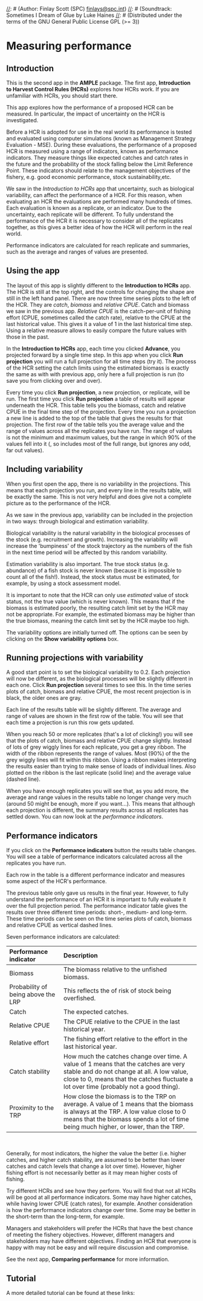 [//]: # (Information and instructions for the Introduction to HCRs)
[//]: # (intro_hcr.md)
[//]: # (Author: Finlay Scott (SPC) <finlays@spc.int>)
[//]: # (Soundtrack: Sometimes I Dream of Glue by Luke Haines
[//]: # (Distributed under the terms of the GNU General Public License GPL (>= 3))

# Measuring performance

## Introduction

This is the second app in the **AMPLE** package. The first app, **Introduction to Harvest Control Rules (HCRs)** explores how HCRs work.
If you are unfamiliar with HCRs, you should start there.

This app explores how the performance of a proposed HCR can be measured.
In particular, the impact of uncertainty on the HCR is investigated.

Before a HCR is adopted for use in the real world its performance is tested and evaluated using computer simulations (known as Management Strategy Evaluation - MSE).
During these evaluations, the performance of a proposed HCR is measured using a range of indicators, known as performance indicators.
They measure things like expected catches and catch rates in the future and the probability of the stock falling below the Limit Reference Point.
These indicators should relate to the management objectives of the fishery, e.g. good economic performance, stock sustainability,etc.

We saw in the *Introduction to HCRs* app that uncertainty, such as biological variability,  can affect the performance of a HCR.
For this reason, when evaluating an HCR the evaluations are performed many hundreds of times.
Each evaluation is known as a replicate, or an indicator.
Due to the uncertainty, each replicate will be different.
To fully understand the performance of the HCR it is necessary to consider all of the replicates together, as this gives a better idea of how the HCR will perform in the real world.

Performance indicators are calculated for reach replicate and summaries, such as the average and ranges of values are presented.

## Using the app

The layout of this app is slightly different to the **Introduction to HCRs** app.
The HCR is still at the top right, and the controls for changing the shape are still in the left hand panel.
There are now three time series plots to the left of the HCR. They are *catch*, *biomass* and *relative CPUE*.
Catch and biomass we saw in the previous app.
*Relative CPUE* is the catch-per-unit of fishing effort (CPUE, sometimes called the catch rate), relative to the CPUE at the last historical value. 
This gives it a value of 1 in the last historical time step.
Using a relative measure allows to easily compare the future values with those in the past.

In the **Introduction to HCRs** app, each time you clicked **Advance**, you projected forward by a single time step.
In this app when you click **Run projection** you will run a full projection for all time steps (try it).
The process of the HCR setting the catch limits using the estimated biomass is exactly the same as with with previous app, only here a full projection is run (to save you from clicking over and over).

Every time you click **Run projection**, a new projection, or replicate, will be run.
The first time you click **Run projection** a table of results will appear underneath the HCR.
This table tells you the biomass, catch and relative CPUE in the final time step of the projection.
Every time you run a projection a new line is added to the top of the table that gives the results for that projection. 
The first row of the table tells you the average value and the range of values across all the replicates you have run.
The range of values is not the minimum and maximum values, but the range in which 90% of the values fell into it (, so includes most of the full range, but ignores any odd, far out values).

## Including variability

When you first open the app, there is no variability in the projections.
This means that each projection you run, and every line in the results table, will be exactly the same.
This is not very helpful and does give not a complete picture as to the performance of the HCR.

As we saw in the previous app, variability can be included in the projection in two ways: through biological and estimation variability.

Biological variability is the natural variability in the biological processes of the stock (e.g. recruitment and growth).
Increasing the variability will increase the 'bumpiness' of the stock trajectory as the numbers of the fish in the next time period will be affected by this random variability.

Estimation variability is also important.
The true stock status (e.g. abundance) of a fish stock is never known (because it is impossible to count all of the fish!).
Instead, the stock status must be estimated, for example, by using a stock assessment model.

It is important to note that the HCR can only use *estimated* value of stock status, not the true value (which is never known).
This means that if the biomass is estimated poorly, the resulting catch limit set by the HCR may not be appropriate.
For example, the estimated biomass may be higher than the true biomass, meaning the catch limit set by the HCR maybe too high.

The variability options are initially turned off.
The options can be seen by clicking on the **Show variability options** box.

## Running projections with variability

A good start point is to set the biological variability to 0.2.
Each projection will now be different, as the biological processes will be slightly different in each one.
Click **Run projection** several times to see this.
In the time series plots of catch, biomass and relative CPUE, the most recent projection is in black, the older ones are gray.

Each line of the results table will be slightly different. 
The average and range of values are shown in the first row of the table.
You will see that each time a projection is run this row gets updated.

When you reach 50 or more replicates (that's a lot of clicking!) you will see that the plots of catch, biomass and relative CPUE change slightly.
Instead of lots of grey wiggly lines for each replicate, you get a grey ribbon.
The width of the ribbon represents the range of values. Most (90%) of the the grey wiggly lines will fit within this ribbon.
Using a ribbon makes interpreting the results easier than trying to make sense of loads of individual lines.
Also plotted on the ribbon is the last replicate (solid line) and the average value (dashed line).

When you have enough replicates you will see that, as you add more, the average and range values in the results table no longer change very much (around 50 might be enough, more if you want...).
This means that although each projection is different, the summary results across all replicates has settled down.
You can now look at the *performance indicators*.

## Performance indicators

If you click on the **Performance indicators** button the results table changes.
You will see a table of performance indicators calculated across all the replicates you have run.

Each row in the table is a different performance indicator and measures some aspect of the HCR's performance.

The previous table only gave us results in the final year.
However, to fully understand the performance of an HCR it is important to fully evaluate it over the full projection period.
The performance indicator table gives the results over three different time periods: short-, medium- and long-term.
These time periods can be seen on the time series plots of catch, biomass and relative CPUE as vertical dashed lines.

Seven performance indicators are calculated:

| Performance indicator | Description |
|:-------|:-------|
| Biomass | The biomass relative to the unfished biomass.|
| Probability of being above the LRP | This reflects the of risk of stock being overfished. |
| Catch | The expected catches. |
| Relative CPUE | The CPUE relative to the CPUE in the last historical year. |
| Relative effort | The fishing effort relative to the effort in the last historical year. |
| Catch stability | How much the catches change over time. A value of 1 means that the catches are very stable and do not change at all. A low value, close to 0, means that the catches fluctuate a lot over time (probably not a good thing). |
| Proximity to the TRP | How close the biomass is to the TRP on average. A value of 1 means that the biomass is always at the TRP. A low value close to 0 means that the biomass spends a lot of time being much higher, or lower, than the TRP. |

<br />

Generally, for most indicators, the higher the value the better (i.e. higher catches, and higher catch stability, are assumed to be better than lower catches and catch levels that change a lot over time).
However, higher fishing effort is not necessarily better as it may mean higher costs of fishing.

Try different HCRs and see how they perform.
You will find that not all HCRs will be good at all performance indicators. Some may have higher catches, while having lower CPUE (catch rates), for example.
Another consideration is how the performance indicators change over time. Some may be better in the short-term than the long-term, for example.

Managers and stakeholders will prefer the HCRs that have the best chance of meeting the fishery objectives.
However, different managers and stakeholders may have different objectives.
Finding an HCR that everyone is happy with may not be easy and will require discussion and compromise.

See the next app, **Comparing performance** for more information.

## Tutorial

A more detailed tutorial can be found at these links:


